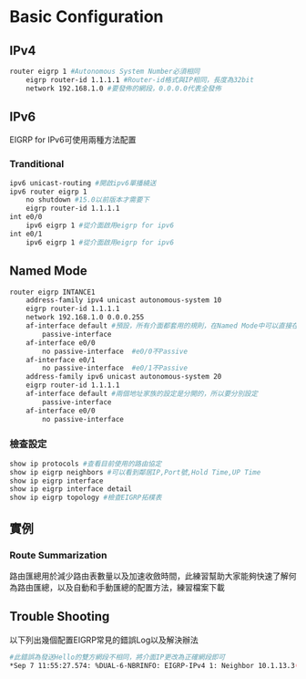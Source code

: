 # Basic Configuration # 

## IPv4 ##

```bash
router eigrp 1 #Autonomous System Number必須相同
	eigrp router-id 1.1.1.1 #Router-id格式與IP相同，長度為32bit
	network 192.168.1.0 #要發佈的網段，0.0.0.0代表全發佈
```

## IPv6 ##

EIGRP for IPv6可使用兩種方法配置

### Tranditional ###

```bash 
ipv6 unicast-routing #開啟ipv6單播繞送
ipv6 router eigrp 1 
	no shutdown #15.0以前版本才需要下 
	eigrp router-id 1.1.1.1
int e0/0 
	ipv6 eigrp 1 #從介面啟用eigrp for ipv6
int e0/1 
	ipv6 eigrp 1 #從介面啟用eigrp for ipv6
```

## Named Mode ## 

```bash
router eigrp INTANCE1
	address-family ipv4 unicast autonomous-system 10
	eigrp router-id 1.1.1.1 
	network 192.168.1.0 0.0.0.255
	af-interface default #預設，所有介面都套用的規則，在Named Mode中可以直接在af-interface下設定驗證、Hello Interval/Dead Interval和Passive-Interface等功能
		passive-interface 
	af-interface e0/0
		no passive-interface  #e0/0不Passive
	af-interface e0/1 
		no passive-interface  #e0/1不Passive
	address-family ipv6 unicast autonomous-system 20 
	eigrp router-id 1.1.1.1 
	af-interface default #兩個地址家族的設定是分開的，所以要分別設定
		passive-interface 
	af-interface e0/0
		no passive-interface 
```


### 檢查設定 ###

```bash
show ip protocols #查看目前使用的路由協定
show ip eigrp neighbors #可以看到鄰居IP,Port號,Hold Time,UP Time
show ip eigrp interface
show ip eigrp interface detail
show ip eigrp topology #檢查EIGRP拓樸表
```

## 實例 ##

### Route Summarization ###
路由匯總用於減少路由表數量以及加速收斂時間，此練習幫助大家能夠快速了解何為路由匯總，以及自動和手動匯總的配置方法，練習檔案下載


## Trouble Shooting ##
以下列出幾個配置EIGRP常見的錯誤Log以及解決辦法

```bash
#此錯誤為發送Hello的雙方網段不相同，將介面IP更改為正確網段即可
*Sep 7 11:55:27.574: %DUAL-6-NBRINFO: EIGRP-IPv4 1: Neighbor 10.1.13.3(Ethernet0/0) is blocked: not on common subnet (10.1.12.2/24)
```

